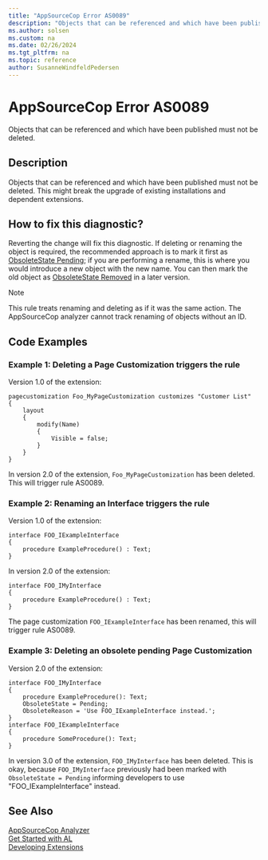 ```yaml
---
title: "AppSourceCop Error AS0089"
description: "Objects that can be referenced and which have been published must not be deleted."
ms.author: solsen
ms.custom: na
ms.date: 02/26/2024
ms.tgt_pltfrm: na
ms.topic: reference
author: SusanneWindfeldPedersen
---
```

[//]: # (START>DO_NOT_EDIT)
[//]: # (IMPORTANT:Do not edit any of the content between here and the END>DO_NOT_EDIT.)
[//]: # (Any modifications should be made in the .xml files in the ModernDev repo.)
# AppSourceCop Error AS0089
Objects that can be referenced and which have been published must not be deleted.

## Description
Objects that can be referenced and which have been published must not be deleted. This might break the upgrade of existing installations and dependent extensions.

[//]: # (IMPORTANT: END>DO_NOT_EDIT)

## How to fix this diagnostic?
Reverting the change will fix this diagnostic. If deleting or renaming the object is required, the recommended approach is to mark it first as [ObsoleteState Pending](../properties/devenv-obsoletestate-property.md); if you are performing a rename, this is where you would introduce a new object with the new name. You can then mark the old object as [ObsoleteState Removed](../properties/devenv-obsoletestate-property.md) in a later version.

> [!NOTE]  
> This rule treats renaming and deleting as if it was the same action. The AppSourceCop analyzer cannot track renaming of objects without an ID.

## Code Examples
### Example 1: Deleting a Page Customization triggers the rule
Version 1.0 of the extension:
```AL
pagecustomization Foo_MyPageCustomization customizes "Customer List"
{
    layout
    {
        modify(Name)
        {
            Visible = false;
        }
    }
}
```
In version 2.0 of the extension, `Foo_MyPageCustomization` has been deleted. This will trigger rule AS0089.

### Example 2: Renaming an Interface triggers the rule
Version 1.0 of the extension:
```AL
interface FOO_IExampleInterface
{
    procedure ExampleProcedure() : Text;
}
```
In version 2.0 of the extension: 
```AL
interface FOO_IMyInterface
{
    procedure ExampleProcedure() : Text;
}
```
The page customization `FOO_IExampleInterface` has been renamed, this will trigger rule AS0089.

### Example 3: Deleting an obsolete pending Page Customization
Version 2.0 of the extension:
```AL
interface FOO_IMyInterface
{
    procedure ExampleProcedure(): Text;
    ObsoleteState = Pending;
    ObsoleteReason = 'Use FOO_IExampleInterface instead.';
}
interface FOO_IExampleInterface
{
    procedure SomeProcedure(): Text;
}
```
In version 3.0 of the extension, `FOO_IMyInterface` has been deleted. This is okay, because `FOO_IMyInterface` previously had been marked with `ObsoleteState = Pending` informing developers to use "FOO_IExampleInterface" instead.


## See Also  
[AppSourceCop Analyzer](appsourcecop.md)  
[Get Started with AL](../devenv-get-started.md)  
[Developing Extensions](../devenv-dev-overview.md)  
